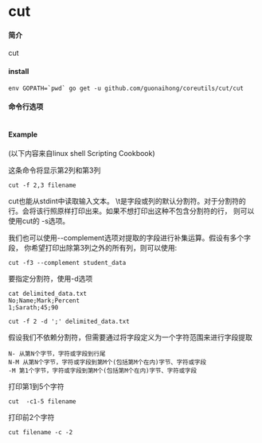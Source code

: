 # cut

#### 简介
cut

#### install
```
env GOPATH=`pwd` go get -u github.com/guonaihong/coreutils/cut/cut
```

#### 命令行选项
```console
```

#### Example
(以下内容来自linux shell Scripting Cookbook)

这条命令将显示第2列和第3列
```shell
cut -f 2,3 filename
```

cut也能从stdint中读取输入文本。
\t是字段或列的默认分割符。对于分割符的行。会将该行照原样打印出来。如果不想打印出这种不包含分割符的行，
则可以使用cut的 -s选项。

我们也可以使用--complement选项对提取的字段进行补集运算。假设有多个字段，
你希望打印出除第3列之外的所有列，则可以使用:
```shell
cut -f3 --complement student_data
```

要指定分割符，使用-d选项
```
cat delimited_data.txt
No;Name;Mark;Percent
1;Sarath;45;90

cut -f 2 -d ';' delimited_data.txt
```

假设我们不依赖分割符，但需要通过将字段定义为一个字符范围来进行字段提取
```
N- 从第N个字节，字符或字段到行尾
N-M 从第N个字节，字符或字段到第M个(包括第M个在内)字节、字符或字段
-M 第1个字节，字符或字段到第M个(包括第M个在内)字节、字符或字段
```

打印第1到5个字符
```
cut  -c1-5 filename
```

打印前2个字符
```
cut filename -c -2
```
